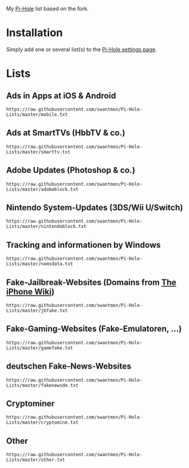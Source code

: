 My [Pi-Hole](https://github.com/pi-hole/pi-hole) list
based on the fork.

# Installation
Simply add one or several list(s) to the [Pi-Hole settings page](http://pi.hole/admin/settings.php?tab=blocklists).

# Lists
## Ads in Apps at iOS & Android
`https://raw.githubusercontent.com/swantmon/Pi-Hole-Lists/master/mobile.txt`
## Ads at SmartTVs (HbbTV & co.)
`https://raw.githubusercontent.com/swantmon/Pi-Hole-Lists/master/smarttv.txt`
## Adobe Updates (Photoshop & co.)
`https://raw.githubusercontent.com/swantmon/Pi-Hole-Lists/master/adobeblock.txt`
## Nintendo System-Updates (3DS/Wii U/Switch)
`https://raw.githubusercontent.com/swantmon/Pi-Hole-Lists/master/nintendoblock.txt`
## Tracking and informationen by Windows
`https://raw.githubusercontent.com/swantmon/Pi-Hole-Lists/master/nomsdata.txt`
## Fake-Jailbreak-Websites (Domains from [The iPhone Wiki](https://www.theiphonewiki.com/wiki/Scam_Jailbreaks_and_Unlocks))
`https://raw.githubusercontent.com/swantmon/Pi-Hole-Lists/master/jbfake.txt`
## Fake-Gaming-Websites (Fake-Emulatoren, ...)
`https://raw.githubusercontent.com/swantmon/Pi-Hole-Lists/master/gamefake.txt`
## deutschen Fake-News-Websites
`https://raw.githubusercontent.com/swantmon/Pi-Hole-Lists/master/fakenewsde.txt`
## Cryptominer
`https://raw.githubusercontent.com/swantmon/Pi-Hole-Lists/master/cryptomine.txt`
## Other
`https://raw.githubusercontent.com/swantmon/Pi-Hole-Lists/master/other.txt`
